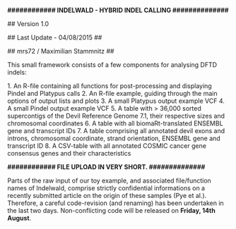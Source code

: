 <b>############ INDELWALD - HYBRID INDEL CALLING ##############</b>

<p>## Version 1.0 </p>
<p>## Last Update - 04/08/2015 ##</p>
<p>## mrs72 / Maximilian Stammnitz ##</p>

<p>This small framework consists of a few components for analysing DFTD indels:</p>
1. An R-file containing all functions for post-processing and displaying Pindel and Platypus calls
2. An R-file example, guiding through the main options of output lists and plots
3. A small Platypus output example VCF
4. A small Pindel output example VCF
5. A table with > 36,000 sorted supercontigs of the Devil Reference Genome 7.1, their respective sizes and chromosomal coordinates
6. A table with all biomaRt-translated ENSEMBL gene and transcript IDs
7. A table comprising all annotated devil exons and introns, chromosomal coordinate, strand orientation, ENSEMBL gene and transcript ID
8. A CSV-table with all annotated COSMIC cancer gene consensus genes and their characteristics


<b>############ FILE UPLOAD IN VERY SHORT. ##############</b>

Parts of the raw input of our toy example, and associated file/function names of Indelwald, comprise strictly confidential informations on a recently submitted article on the origin of these samples (Pye et al.). Therefore, a careful code-revision (and renaming) has been undertaken in the last two days. Non-conflicting code will be released on <b> Friday, 14th August</b>.
